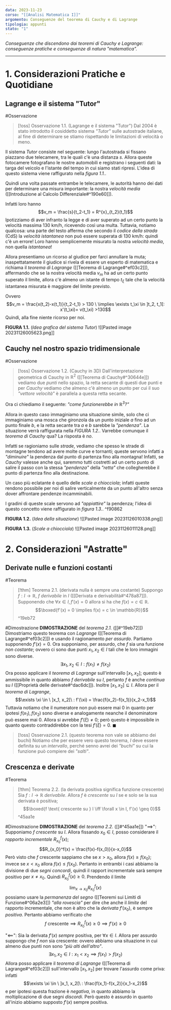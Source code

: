 ```yaml
---
data: 2023-11-23
corso: "[[Analisi Matematica I]]"
argomento: Conseguenze del teorema di Cauchy e di Lagrange
tipologia: appunti
stato: "1"
---
```

*Conseguenze che discendono dai teoremi di Cauchy e Lagrange: conseguenze pratiche e conseguenze di natura "matematica".*
- - -
# 1. Considerazioni Pratiche e Quotidiane
## Lagrange e il sistema "Tutor"
#Osservazione 
> [!oss] Osservazione 1.1. (Lagrange e il sistema "Tutor")
Dal 2004 è stato introdotto il cosiddetto sistema *"Tutor"* sulle autostrade italiane, al fine di determinare se stiamo rispettando le limitazioni di velocità o meno. 
>
Il sistema *Tutor* consiste nel seguente: lungo l'autostrada si fissano piazzano due telecamere, tra le quali c'è una distanza $s$. Allora queste fotocamere fotografano le nostre automobili e registrano i seguenti dati: la targa del veicolo e l'istante del tempo in cui siamo stati ripresi. L'idea di questo sistema viene raffigurato nella *figura 1.1.*.
>
Quindi una volta passate entrambe le telecamere, le autorità hanno dei dati per determinare una misura importante: la nostra *velocità media* ([[Introduzione al Calcolo Differenziale#^190e60]]). 
>
Infatti loro hanno
$$v_m = \frac{s}{t_2-t_1} = R^{x}_{t_2}(t_1)$$
Ipotizziamo di aver infranto la legge e di aver superato ad un certo punto la velocità massima $130 \text{ km/h}$, ricevendo così una multa. Tuttavia, notiamo qualcosa: una parte del testo afferma che secondo il *codice della strada* (CdS) la *velocità istantanea* non può essere superata di $130 \text{ km/h}$: quindi c'è un errore! Loro hanno semplicemente misurato la nostra *velocità media*, non quella *istantanea*!
>
Allora presentiamo un ricorso al giudice per farci annullare la muta; inaspettatamente il giudice si rivela di essere un esperto di matematica e richiama il *teorema di Lagrange* ([[Teorema di Lagrange#^ef03c2]]), affermando che se la nostra velocità media $v_m$ ha ad un certo punto superato il limite, allora c'è almeno un istante di tempo $t_\xi$ tale che la velocità istantanea misurata è maggiore del limite previsto.
>
Ovvero
$$v_m = \frac{x(t_2)-x(t_1)}{t_2-t_1} > 130 \ \implies \exists t_\xi \in ]t_2, t_1[: x'(t_\xi)= v(t_\xi) >130$$
Quindi, alla fine niente ricorso per noi.

**FIGURA 1.1.** (*Idea grafica del sistema Tutor*)
![[Pasted image 20231126005623.png]]
## Cauchy nel nostro spazio tridimensionale
#Osservazione 
> [!oss] Osservazione 1.2. (Cauchy in 3D)
Dall'interpretazione geometrica di Cauchy in $\mathbb{R}^2$ ([[Teorema di Cauchy#^30644e]]) vediamo due *punti* nello spazio, la retta secante di questi due punti e per *Cauchy* vediamo che almeno c'è almeno un punto per cui il suo *"vettore velocità"* è parallela a questa retta secante.
>
Ora ci chiediamo il seguente: *"come funzionerebbe in $\mathbb{R}^3$?"*
>
Allora in questo caso immaginiamo una situazione simile, solo che ci immaginiamo una mosca che gironzola da un punto iniziale $a$ fino ad un punto finale $b$, e la retta secante tra $a$ e $b$ sarebbe la *"pendenza"*. La situazione verrà raffigurata nella *FIGURA 1.2.*.
Varrebbe comunque il *teorema di Cauchy* qua? La risposta è *no*.
>
Infatti se ragioniamo sulle *strade*, vediamo che spesso le strade di montagne tendono ad avere molte curve e tornanti; queste servono infatti a *"diminuire"* la pendenza dal punto di partenza fino alla montagna! Infatti, se *Cauchy* valesse anche qui, saremmo tutti costretti ad un certo punto di salire il passo con la stessa *"pendenza"* della *"retta"* che collegherebbe il punto di partenza fino alla destinazione.
>
Un caso più eclatante è quello delle *scale a chiocciola*; infatti queste rendono possibile per noi di salire verticalmente da un punto all'altro senza dover affrontare pendenze incamminabili.
>
I gradini di queste scale servono ad *"appiattire"* la pendenza; l'idea di questo concetto viene raffigurato in *figura 1.3.*. 
^f90862

**FIGURA 1.2.** (*Idea della situazione*)
![[Pasted image 20231126010338.png]]

**FIGURA 1.3.** (*Scale a chiocciola*)
![[Pasted image 20231126011128.png]]
# 2. Considerazioni "Astratte"
## Derivate nulle e funzioni costanti
#Teorema 
> [!thm] Teorema 2.1. (derivata nulla è sempre una costante)
> Suppongo $f: I \longrightarrow \mathbb{R}$, $f$ *derivabile* in $I$ ([[Derivata e derivabilità#^478a87]]).
> Supponendo che $\forall x \in I, f'(x) = 0$ allora si ha che $f(x) = c \in \mathbb{R}$.
> $$\boxed{f'(x) = 0 \implies f(x) = c \in \mathbb{R}}$$ 
^19eb72

#Dimostrazione 
**DIMOSTRAZIONE** del *teorema 2.1.* ([[#^19eb72]])
Dimostriamo questo teorema con *Lagrange* ([[Teorema di Lagrange#^ef03c2]]) e usando il ragionamento *per assurdo*.
Partiamo supponendo $f'(x) = 0$.
Ora supponiamo, per assurdo, che $f$ sia una funzione *non costante*; ovvero ci sono due punti $x_1, x_2 \in I$ tali che le loro immagini sono diverse.
$$\exists x_1, x_2 \in I: f(x_1) \neq f(x_2)$$
Ora posso applicare il *teorema di Lagrange* sull'intervallo $[x_1, x_2]$; questo è ammissibile in quanto abbiamo $f$ *derivabile* su $I$, pertanto $f$ è anche *continua* su $I$ ([[Proprietà delle derivate#^dac6dc]]). Inoltre $[x_1, x_2] \subseteq I$. 
Allora per il *teorema di Lagrange*,
$$\exists \xi \in \ ]x_1, x_2[\ : f'(\xi) = \frac{f(x_2)-f(x_1)}{x_2-x_1}$$
Tuttavia notiamo che il numeratore non può essere mai $0$ in quanto per ipotesi $f(x_1), f(x_2)$ sono diverse e analogamente neanche il denominatore può essere mai $0$.
Allora si avrebbe $f'(\xi) \neq 0$; però questo è impossibile in quanto questo contraddirebbe con la tesi $f'(\xi) = 0$. $\blacksquare$

> [!oss] Osservazione 2.1. (questo teorema non vale se abbiamo dei buchi)
Notiamo che per essere vero questo teorema, $I$ deve essere definita su un *intervallo*, perché senno avrei dei *"buchi"* su cui la funzione può compiere dei *"salti"*.
## Crescenza e derivate
#Teorema 
> [!thm] Teorema 2.2. (la derivata positiva significa funzione crescente)
> Sia $f: I \longrightarrow \mathbb{R}$ *derivabile*.
> Allora $f$ è *crescente* su $I$ se e solo se la sua derivata è positiva;
> $$\boxed{f \text{ crescente su } I \iff \forall x \in I, f'(x) \geq 0}$$
^45aa1e

#Dimostrazione 
**DIMOSTRAZIONE** del *teorema 2.2.* ([[#^45aa1e]])
"$\implies$": Supponiamo $f$ *crescente* su $I$. Allora fissando $x_0 \in I$, posso considerare il *rapporto incrementale* $R_{x_0}^f(x)$;
$$R_{x_0}^f(x) = \frac{f(x)-f(x_0)}{x-x_0}$$
Però visto che $f$ crescente sappiamo che se $x > x_0$, allora $f(x) \geq f(x_0)$; invece se $x < x_0$ allora $f(x) \leq f(x_0)$. Pertanto in entrambi i casi abbiamo la divisione di due *segni concordi*, quindi il rapport incrementale sarà sempre positivo per $x \neq x_0$.
Quindi $R^f_{x_0}(x) \geq 0$.
Prendendo il limite
$$\lim_{x \to x_0}R^f_{x_0}(x)$$possiamo usare la *permanenza del segno* ([[Teoremi sui Limiti di Funzione#^06a2e3]]) *"alla rovescia"* per dire che anche il *limite* del rapporto incrementale, che non è altro che la *derivata* $f'(x_0)$, è sempre *positiva*.
Pertanto abbiamo verificato che
$$f \text{ crescente} \implies R^{f}_{x_0}(x) \geq 0 \implies f'(x) \geq 0$$

"$\impliedby$": Sia la derivata $f'(x)$ *sempre* positiva, per $\forall x \in I$.
Allora per assurdo suppongo che $f$ *non* sia crescente: ovvero abbiamo una situazione in cui almeno due punti non sono *"più alti dell'altro"*.
$$\exists x_1, x_2 \in I: x_1 < x_2 \implies f(x_1) > f(x_2)$$
Allora posso applicare il *teorema di Lagrange* ([[Teorema di Lagrange#^ef03c2]]) sull'intervallo $[x_1, x_2]$ per trovare l'assurdo come priva: infatti 
$$\exists \xi \in \ ]x_1, x_2[\ : \frac{f(x_1)-f(x_2)}{x_1-x_2}$$
e per ipotesi questa frazione è *negativa*, in quanto abbiamo la moltiplicazione di due segni *discordi*. Però questo è assurdo in quanto all'inizio abbiamo supposto $f'(x)$ sempre positiva.
